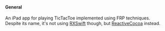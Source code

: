 #### General

An iPad app for playing TicTacToe implemented using FRP techniques. Despite its name, it's not using [RXSwift](https://github.com/ReactiveX/RxSwift/) though, but [ReactiveCocoa](https://github.com/ReactiveCocoa/ReactiveCocoa) instead.